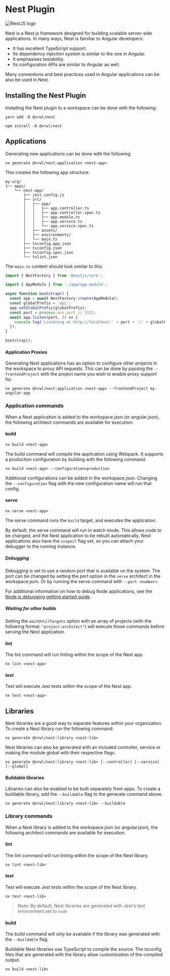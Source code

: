 # Nest Plugin

![NestJS logo](/shared/nest-logo.png)

Nest is a Nest.js framework designed for building scalable server-side applications. In many ways, Nest is familiar to Angular developers:

- It has excellent TypeScript support.
- Its dependency injection system is similar to the one in Angular.
- It emphasises testability.
- Its configuration APIs are similar to Angular as well.

Many conventions and best practices used in Angular applications can be also be used in Nest.

## Installing the Nest Plugin

Installing the Nest plugin to a workspace can be done with the following:

```shell script
yarn add -D @nrwl/nest
```

```shell script
npm install -D @nrwl/nest
```

## Applications

Generating new applications can be done with the following:

```shell script
nx generate @nrwl/nest:application <nest-app>
```

This creates the following app structure:

```treeview
my-org/
├── apps/
    └── nest-app/
        ├── jest.config.js
        ├── src/
        │   ├── app/
        │   │   ├── app.controller.ts
        │   │   ├── app.controller.spec.ts
        │   │   ├── app.module.ts
        │   │   ├── app.service.ts
        │   │   └── app.service.spec.ts
        │   ├── assets/
        │   ├── environments/
        │   └── main.ts
        ├── tsconfig.app.json
        ├── tsconfig.json
        ├── tsconfig.spec.json
        └── tslint.json
```

The `main.ts` content should look similar to this:

```typescript
import { NestFactory } from '@nestjs/core';

import { AppModule } from './app/app.module';

async function bootstrap() {
  const app = await NestFactory.create(AppModule);
  const globalPrefix = 'api';
  app.setGlobalPrefix(globalPrefix);
  const port = process.env.port || 3333;
  await app.listen(port, () => {
    console.log('Listening at http://localhost:' + port + '/' + globalPrefix);
  });
}

bootstrap();
```

#### Application Proxies

Generating Nest applications has an option to configure other projects in the workspace to proxy API requests. This can be done by passing the `--frontendProject` with the project name you wish to enable proxy support for.

```shell script
nx generate @nrwl/nest:application <nest-app> --frontendProject my-angular-app
```

### Application commands

When a Nest application is added to the workspace.json (or angular.json), the following architect commands are available for execution:

#### build

```shell script
nx build <nest-app>
```

The build command will compile the application using Webpack. It supports a production configuration by building with the following command:

```shell script
nx build <nest-app> --configuration=production
```

Additional configurations can be added in the workspace.json. Changing the `--configuration` flag with the new configuration name will run that config.

#### serve

```shell script
nx serve <nest-app>
```

The serve command runs the `build` target, and executes the application.

By default, the serve command will run in watch mode. This allows code to be changed, and the Nest application to be rebuilt automatically.
Nest applications also have the `inspect` flag set, so you can attach your debugger to the running instance.

##### Debugging

Debugging is set to use a random port that is available on the system. The port can be changed by setting the port option in the `serve` architect in the workspace.json. Or by running the serve command with `--port <number>`.

For additional information on how to debug Node applications, see the [Node.js debugging getting started guide](https://nestjs.org/en/docs/guides/debugging-getting-started/#inspector-clients).

##### Waiting for other builds

Setting the `waitUntilTargets` option with an array of projects (with the following format: `"project:architect"`) will execute those commands before serving the Nest application.

#### lint

The lint command will run linting within the scope of the Nest app.

```shell script
nx lint <nest-app>
```

#### test

Test will execute Jest tests within the scope of the Nest app.

```shell script
nx test <nest-app>
```

## Libraries

Nest libraries are a good way to separate features within your organization. To create a Nest library run the following command:

```shell script
nx generate @nrwl/nest:library <nest-lib>
```

Nest libraries can also be generated with an included controller, service or making the module global with their respective flags.

```shell script
nx generate @nrwl/nest:library <nest-lib> [--controller] [--service] [--global]

```

#### Buildable libraries

Libraries can also be enabled to be built separately from apps. To create a buildable library, add the `--buildable` flag to the generate command above.

```shell script
nx generate @nrwl/nest:library <nest-lib> --buildable
```

### Library commands

When a Nest library is added to the workspace.json (or angular.json), the following architect commands are available for execution:

#### lint

The lint command will run linting within the scope of the Nest library.

```shell script
nx lint <nest-lib>
```

#### test

Test will execute Jest tests within the scope of the Nest library.

```shell script
nx test <nest-lib>
```

> Note: By default, Nest libraries are generated with Jest's test environment set to `node`

#### build

The build command will only be available if the library was generated with the `--buildable` flag.

Buildable Nest libraries use TypeScript to compile the source. The tsconfig files that are generated with the library allow customization of the compiled output.

```shell script
nx build <nest-lib>
```

<!--
TODO: add after nrwl/nx/pull/2592 is merged
## Nest Schematics

The Nest plugin for Nx extends the schematics provided by Nest. Any commands that can be used with the Nest CLI can also be used with the `nx` command. The `--sourceRoot` flag should be used for all Nest schematics.
> The `--sourceRoot` command should point to the source directory of a Nest library or application.
-->
